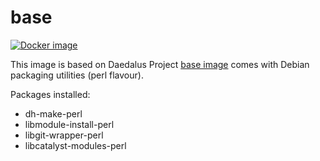 # base

[![Docker image](https://img.shields.io/badge/docker-latest-blue.svg)](https://hub.docker.com/r/daedalusproject/base_deb_perl_builder)

This image is based on Daedalus Project [base image](/base) comes with Debian packaging utilities (perl flavour).

Packages installed:

 * dh-make-perl
 * libmodule-install-perl
 * libgit-wrapper-perl
 * libcatalyst-modules-perl

